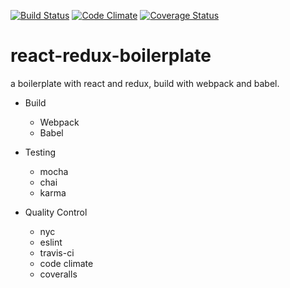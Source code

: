 [![Build Status](https://travis-ci.org/kkpoon/react-redux-boilerplate.svg?branch=master)](https://travis-ci.org/kkpoon/react-redux-boilerplate)
[![Code Climate](https://codeclimate.com/github/kkpoon/react-redux-boilerplate/badges/gpa.svg)](https://codeclimate.com/github/kkpoon/react-redux-boilerplate)
[![Coverage Status](https://coveralls.io/repos/github/kkpoon/react-redux-boilerplate/badge.svg?branch=master)](https://coveralls.io/github/kkpoon/react-redux-boilerplate?branch=master)

# react-redux-boilerplate

a boilerplate with react and redux, build with webpack and babel.

- Build
  - Webpack
  - Babel

- Testing
  - mocha
  - chai
  - karma

- Quality Control
  - nyc
  - eslint
  - travis-ci
  - code climate
  - coveralls
